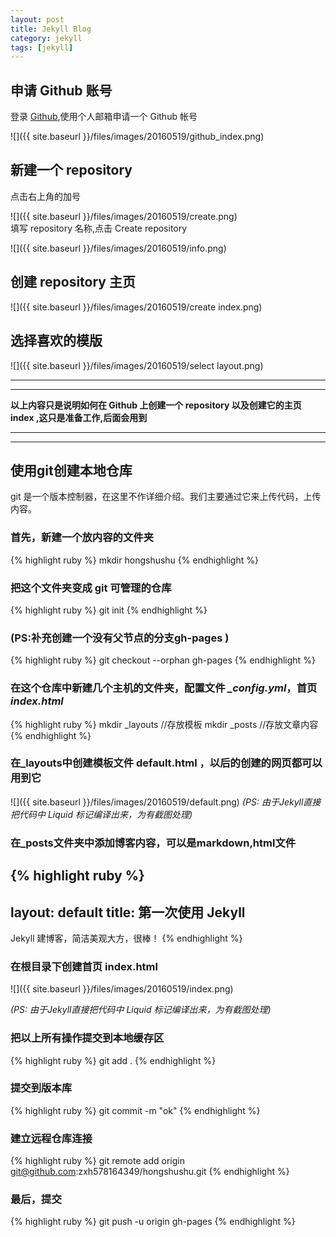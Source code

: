 ```yaml
---
layout: post
title: Jekyll Blog
category: jekyll
tags: [jekyll]
---
```


## 申请 Github 账号

登录 [Github](https://github.com/),使用个人邮箱申请一个 Github 帐号

![]({{ site.baseurl }}/files/images/20160519/github_index.png)

## 新建一个 repository

点击右上角的加号

![]({{ site.baseurl }}/files/images/20160519/create.png)  
填写 repository 名称,点击 Create repository  

![]({{ site.baseurl }}/files/images/20160519/info.png)

## 创建 repository 主页

![]({{ site.baseurl }}/files/images/20160519/create index.png)

## 选择喜欢的模版

![]({{ site.baseurl }}/files/images/20160519/select layout.png)

***
***
**以上内容只是说明如何在 Github 上创建一个 repository 以及创建它的主页 index ,这只是准备工作,后面会用到**
***
***

## 使用git创建本地仓库

git 是一个版本控制器，在这里不作详细介绍。我们主要通过它来上传代码，上传内容。

### 首先，新建一个放内容的文件夹

{% highlight ruby %}
 mkdir hongshushu
{% endhighlight %}
### 把这个文件夹变成 git 可管理的仓库

{% highlight ruby %}
git init
{% endhighlight %}
### **(PS:补充创建一个没有父节点的分支gh-pages )**

{% highlight ruby %}
git checkout --orphan gh-pages
{% endhighlight %}
### 在这个仓库中新建几个主机的文件夹，配置文件 *_config.yml*，首页 *index.html*

{% highlight ruby %}
mkdir _layouts  //存放模板
mkdir _posts     //存放文章内容
{% endhighlight %}
### 在_layouts中创建模板文件 default.html ，以后的创建的网页都可以用到它

![]({{ site.baseurl }}/files/images/20160519/default.png)
*(PS: 由于Jekyll直接把代码中 Liquid 标记编译出来，为有截图处理)*

### 在_posts文件夹中添加博客内容，可以是markdown,html文件

{% highlight ruby %}
  ---
  layout: default
  title: 第一次使用 Jekyll
  ---
  Jekyll 建博客，简洁美观大方，很棒！
{% endhighlight %}
### 在根目录下创建首页 index.html

![]({{ site.baseurl }}/files/images/20160519/index.png)

*(PS: 由于Jekyll直接把代码中 Liquid 标记编译出来，为有截图处理)*

### 把以上所有操作提交到本地缓存区

{% highlight ruby %}
git add .
{% endhighlight %}
### 提交到版本库

{% highlight ruby %}
git commit -m "ok"
{% endhighlight %}
### 建立远程仓库连接

{% highlight ruby %}
git remote add origin git@github.com:zxh578164349/hongshushu.git
{% endhighlight %}

### 最后，提交

{% highlight ruby %}
git push -u origin gh-pages
{% endhighlight %}


